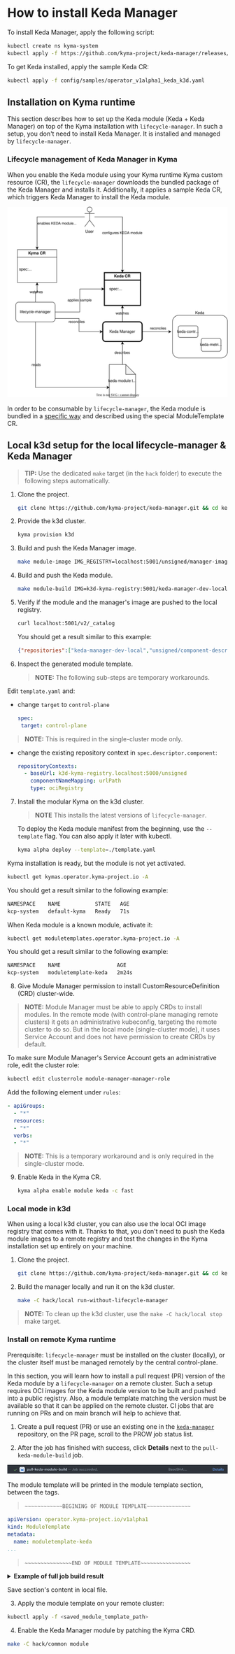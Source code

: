 # How to install Keda Manager

To install Keda Manager, apply the following script:

```bash
kubectl create ns kyma-system
kubectl apply -f https://github.com/kyma-project/keda-manager/releases/latest/download/keda-manager.yaml
```

To get Keda installed, apply the sample Keda CR:

```bash
kubectl apply -f config/samples/operator_v1alpha1_keda_k3d.yaml
```
## Installation on Kyma runtime

This section describes how to set up the Keda module (Keda + Keda Manager) on top of the Kyma installation with `lifecycle-manager`.
In such a setup, you don't need to install Keda Manager. It is installed and managed by `lifecycle-manager`.

### Lifecycle management of Keda Manager in Kyma

When you enable the Keda module using your Kyma runtime Kyma custom resource (CR), the `lifecycle-manager` downloads the bundled package of the Keda Manager and installs it. Additionally, it applies a sample Keda CR, which triggers Keda Manager to install the Keda module.

![a](./docs/assets/keda-lm-overview.drawio.svg)

In order to be consumable by `lifecycle-manager`, the Keda module is bundled in a [specific way](https://github.com/kyma-project/community/tree/main/concepts/modularization#component-packaging-and-versioning) and described using the special ModuleTemplate CR.

## Local k3d setup for the local lifecycle-manager & Keda Manager

> **TIP:** Use the dedicated `make` target (in the `hack` folder) to execute the following steps automatically.

1. Clone the project.

   ```bash
   git clone https://github.com/kyma-project/keda-manager.git && cd keda-manager/
   ```

2. Provide the k3d cluster.

   ```bash
   kyma provision k3d
   ```

3. Build and push the Keda Manager image.

   ```bash
   make module-image IMG_REGISTRY=localhost:5001/unsigned/manager-images IMG=localhost:5001/keda-manager-dev-local:0.0.2
   ```

4. Build and push the Keda module.

   ```bash
   make module-build IMG=k3d-kyma-registry:5001/keda-manager-dev-local:0.0.2 MODULE_REGISTRY=localhost:5001/unsigned
   ```

5. Verify if the module and the manager's image are pushed to the local registry.

   ```bash
   curl localhost:5001/v2/_catalog
   ```
   You should get a result similar to this example:

   ```json
   {"repositories":["keda-manager-dev-local","unsigned/component-descriptors/kyma-project.io/module/keda"]}
   ```
6. Inspect the generated module template.

   > **NOTE:** The following sub-steps are temporary workarounds.

Edit `template.yaml` and:
- change `target` to `control-plane`

   ```yaml
   spec:
    target: control-plane
    ```
> **NOTE:** This is required in the single-cluster mode only.

- change the existing repository context in `spec.descriptor.component`:

   ```yaml
   repositoryContexts:      
     - baseUrl: k3d-kyma-registry.localhost:5000/unsigned
       componentNameMapping: urlPath
       type: ociRegistry
   ```

7. Install the modular Kyma on the k3d cluster.

   > **NOTE** This installs the latest versions of `lifecycle-manager`.

   To deploy the Keda module manifest from the beginning, use the `--template` flag. You can also apply it later with kubectl.

   ```bash
   kyma alpha deploy --template=./template.yaml
   ```
Kyma installation is ready, but the module is not yet activated.

   ```bash
   kubectl get kymas.operator.kyma-project.io -A
   ```
   You should get a result similar to the following example:

   ```bash
   NAMESPACE    NAME           STATE   AGE
   kcp-system   default-kyma   Ready   71s
   ```

   When Keda module is a known module, activate it:

   ```bash
   kubectl get moduletemplates.operator.kyma-project.io -A 
   ```

   You should get a result similar to the following example:

   ```bash
   NAMESPACE    NAME                  AGE
   kcp-system   moduletemplate-keda   2m24s
   ```

8.  Give Module Manager permission to install CustomResourceDefinition (CRD) cluster-wide.

   > **NOTE:** Module Manager must be able to apply CRDs to install modules. In the remote mode (with control-plane managing remote clusters) it gets an administrative kubeconfig, targeting the remote cluster to do so. But in the local mode (single-cluster mode), it uses Service Account and does not have permission to create CRDs by default.

   To make sure Module Manager's Service Account gets an administrative role, edit the cluster role:

   ```bash
   kubectl edit clusterrole module-manager-manager-role
   ```

Add the following element under `rules`:

   ```yaml
   - apiGroups:
     - "*"
     resources:
     - "*"                  
     verbs:                  
     - "*"
  ```

> **NOTE:** This is a temporary workaround and is only required in the single-cluster mode.

9. Enable Keda in the Kyma CR.

   ```bash
   kyma alpha enable module keda -c fast
   ```
   
### Local mode in k3d

When using a local k3d cluster, you can also use the local OCI image registry that comes with it.
Thanks to that, you don't need to push the Keda module images to a remote registry and test the changes in the Kyma installation set up entirely on your machine.

1. Clone the project.

   ```bash
   git clone https://github.com/kyma-project/keda-manager.git && cd keda-manager/
   ```
2. Build the manager locally and run it on the k3d cluster.

   ```bash
   make -C hack/local run-without-lifecycle-manager
   ```
> **NOTE:** To clean up the k3d cluster, use the `make -C hack/local stop` make target.

### Install on remote Kyma runtime

Prerequisite: `lifecycle-manager` must be installed on the cluster (locally), or the cluster itself must be managed remotely by the central control-plane.

In this section, you will learn how to install a pull request (PR) version of the Keda module by a `lifecycle-manager` on a remote cluster.
Such a setup requires OCI images for the Keda module version to be built and pushed into a public registry. Also, a module template matching the version must be available so that it can be applied on the remote cluster.
CI jobs that are running on PRs and on main branch will help to achieve that.

1. Create a pull request (PR) or use an existing one in the [`keda-manager`](https://github.com/kyma-project/keda-manager) repository,
on the PR page, scroll to the PROW job status list. 

1. After the job has finished with success, click **Details** next to the `pull-keda-module-build` job.

![a](./docs/assets/pull_keda_module_build.png)

The module template will be printed in the module template section, between the tags.

> `~~~~~~~~~~~~BEGINING OF MODULE TEMPLATE~~~~~~~~~~~~~~`

```yaml
apiVersion: operator.kyma-project.io/v1alpha1
kind: ModuleTemplate
metadata:
  name: moduletemplate-keda
...
```

> `~~~~~~~~~~~~~~~END OF MODULE TEMPLATE~~~~~~~~~~~~~~~~`

<details>
<summary><b>Example of full job build result</b></summary>

```text
make: Entering directory '/home/prow/go/src/github.com/kyma-project/keda-manager/hack/ci'
make[1]: Entering directory '/home/prow/go/src/github.com/kyma-project/keda-manager'
mkdir -p /home/prow/go/src/github.com/kyma-project/keda-manager/bin
## Detect if operating system 
test -f /home/prow/go/src/github.com/kyma-project/keda-manager/bin/kyma-unstable || curl -s -Lo /home/prow/go/src/github.com/kyma-project/keda-manager/bin/kyma-unstable https://storage.googleapis.com/kyma-cli-unstable/kyma-linux
chmod 0100 /home/prow/go/src/github.com/kyma-project/keda-manager/bin/kyma-unstable
test -s /home/prow/go/src/github.com/kyma-project/keda-manager/bin/kustomize || { curl -s "https://raw.githubusercontent.com/kubernetes-sigs/kustomize/master/hack/install_kustomize.sh" | bash -s -- 4.5.6 /home/prow/go/src/github.com/kyma-project/keda-manager/bin; }
{Version:kustomize/v4.5.6 GitCommit:29ca6935bde25565795e1b4e13ca211c4aa56417 BuildDate:2022-07-29T20:42:23Z GoOs:linux GoArch:amd64}
kustomize installed to /home/prow/go/src/github.com/kyma-project/keda-manager/bin/kustomize
cd config/manager && /home/prow/go/src/github.com/kyma-project/keda-manager/bin/kustomize edit set image controller=europe-docker.pkg.dev/kyma-project/dev/keda-manager:PR-101
[0;33;1mWARNING: This command is experimental and might change in its final version. Use at your own risk.
[0m- Kustomize ready
- Module built
- Default CR validation succeeded
- Creating module archive at "./mod"
- Image created
- Pushing image to "europe-docker.pkg.dev/kyma-project/dev/unsigned"
- Generating module template
make[1]: Leaving directory '/home/prow/go/src/github.com/kyma-project/keda-manager'

~~~~~~~~~~~~BEGINING OF MODULE TEMPLATE~~~~~~~~~~~~~~
apiVersion: operator.kyma-project.io/v1alpha1
kind: ModuleTemplate
metadata:
  name: moduletemplate-keda
  namespace: kcp-system
  labels:
    "operator.kyma-project.io/managed-by": "lifecycle-manager"
    "operator.kyma-project.io/controller-name": "manifest"
    "operator.kyma-project.io/module-name": "keda"
  annotations:
    "operator.kyma-project.io/module-version": "0.0.2-PR-101"
    "operator.kyma-project.io/module-provider": "internal"
    "operator.kyma-project.io/descriptor-schema-version": "v2"
spec:
  target: remote
  channel: fast
  data:
    apiVersion: operator.kyma-project.io/v1alpha1
    kind: Keda
    metadata:
      name: default
    spec:
      logging:
        operator:
          level: "debug"
      resources:
        operator:
          limits:
            cpu: "1"
            memory: "200Mi"
          requests:
            cpu: "0.5"
            memory: "150Mi"
        metricServer:
          limits:
            cpu: "1"
            memory: "1000Mi"
          requests:
            cpu: "300m"
            memory: "500Mi"
  descriptor:
    component:
      componentReferences: []
      name: kyma-project.io/module/keda
      provider: internal
      repositoryContexts:
      - baseUrl: europe-docker.pkg.dev/kyma-project/dev/unsigned
        componentNameMapping: urlPath
        type: ociRegistry
      resources:
      - access:
          digest: sha256:3bf7c3bc2d666165ae2ae6cbcad2e3fcaa3a66ca3afebda8c9d008ab93413453
          type: localOciBlob
        name: keda
        relation: local
        type: helm-chart
        version: 0.0.2-PR-101
      - access:
          digest: sha256:f4a599c4310b0fe9133b67b72d9b15ee96b52a1872132528c83978239b5effef
          type: localOciBlob
        name: config
        relation: local
        type: yaml
        version: 0.0.2-PR-101
      sources:
      - access:
          commit: f3b1b7ed6c175e89a7d29202b8a4cc4fc74cf998
          ref: refs/heads/main
          repoUrl: github.com/kyma-project/keda-manager
          type: github
        name: keda-manager
        type: git
        version: 0.0.2-PR-101
      version: 0.0.2-PR-101
    meta:
      schemaVersion: v2

~~~~~~~~~~~~~~~END OF MODULE TEMPLATE~~~~~~~~~~~~~~~~
make: Leaving directory '/home/prow/go/src/github.com/kyma-project/keda-manager/hack/ci'
```
</details>

Save section's content in local file.

3. Apply the module template on your remote cluster:

```bash
kubectl apply -f <saved_module_template_path>
```

4. Enable the Keda Manager module by patching the Kyma CRD.

```bash
make -C hack/common module
```